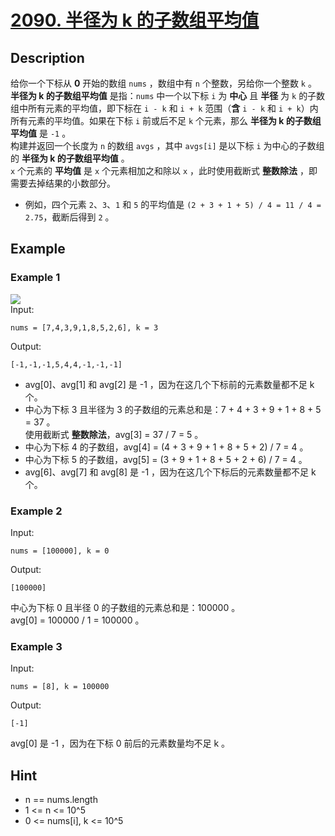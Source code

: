 # [2090. 半径为 k 的子数组平均值](https://leetcode.cn/problems/k-radius-subarray-averages/)
## Description
给你一个下标从 **0** 开始的数组 `nums` ，数组中有 `n` 个整数，另给你一个整数 `k` 。  
**半径为 k 的子数组平均值** 是指：`nums` 中一个以下标 `i` 为 **中心** 且 **半径** 为 `k` 的子数组中所有元素的平均值，即下标在 `i - k` 和 `i + k` 范围（**含** `i - k` 和 `i + k`）内所有元素的平均值。如果在下标 `i` 前或后不足 `k` 个元素，那么 **半径为 k 的子数组平均值** 是 `-1` 。  
构建并返回一个长度为 `n` 的数组 `avgs` ，其中 `avgs[i]` 是以下标 `i` 为中心的子数组的 **半径为 k 的子数组平均值** 。  
`x` 个元素的 **平均值** 是 `x` 个元素相加之和除以 `x` ，此时使用截断式 **整数除法** ，即需要去掉结果的小数部分。  
- 例如，四个元素 `2`、`3`、`1` 和 `5` 的平均值是 `(2 + 3 + 1 + 5) / 4 = 11 / 4 = 2.75`，截断后得到 `2` 。  
## Example
### Example 1
![](https://assets.leetcode.com/uploads/2021/11/07/eg1.png)  
Input:  
```
nums = [7,4,3,9,1,8,5,2,6], k = 3
```
Output:
```
[-1,-1,-1,5,4,4,-1,-1,-1]
```
- avg[0]、avg[1] 和 avg[2] 是 -1 ，因为在这几个下标前的元素数量都不足 k 个。  
- 中心为下标 3 且半径为 3 的子数组的元素总和是：7 + 4 + 3 + 9 + 1 + 8 + 5 = 37 。  
  使用截断式 **整数除法**，avg[3] = 37 / 7 = 5 。   
- 中心为下标 4 的子数组，avg[4] = (4 + 3 + 9 + 1 + 8 + 5 + 2) / 7 = 4 。  
- 中心为下标 5 的子数组，avg[5] = (3 + 9 + 1 + 8 + 5 + 2 + 6) / 7 = 4 。  
- avg[6]、avg[7] 和 avg[8] 是 -1 ，因为在这几个下标后的元素数量都不足 k 个。   
### Example 2
Input:  
```
nums = [100000], k = 0
```
Output:
```
[100000]
```
中心为下标 0 且半径 0 的子数组的元素总和是：100000 。  
avg[0] = 100000 / 1 = 100000 。
### Example 3
Input:  
```
nums = [8], k = 100000
```
Output:
```
[-1]
```
avg[0] 是 -1 ，因为在下标 0 前后的元素数量均不足 k 。
## Hint
- n == nums.length
- 1 <= n <= 10^5
- 0 <= nums[i], k <= 10^5
